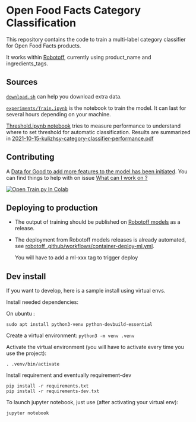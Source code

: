 # Open Food Facts Category Classification

This repository contains the code to train a multi-label category classifier for Open Food Facts products.

It works within [Robotoff](https://github.com/openfoodfacts/robotoff), currently using product_name and ingredients_tags.

## Sources

[`download.sh`](./download.sh) can help you download extra data.

[`experiments/Train.ipynb`](experiments/Train.ipynb) is the notebook to train the model. It can last for several hours depending on your machine.

[Threshold.ipynb notebook](./Threshold.ipynb) tries to measure performance 
to understand where to set threshold for automatic classification.
Results are summarized in [2021-10-15-kulizhsy-category-classifier-performance.pdf](./2021-10-15-kulizhsy-category-classifier-performance.pdf)

## Contributing


A [Data for Good to add more features to the model has been initiated](https://wiki.openfoodfacts.org/DataForGood-2022). You can find things to help with on issue [What can I work on ?](https://github.com/openfoodfacts/off-category-classification/issues/2)

[![Open Train.py In Colab](https://colab.research.google.com/assets/colab-badge.svg)](https://colab.research.google.com/github/openfoodfacts/off-category-classification/blob/master/experiments/Train.ipynb)

## Deploying to production

- The output of training should be published on [Robotoff models](https://github.com/openfoodfacts/robotoff-models) as a release.
- The deployment from Robotoff models releases is already automated,
  see [robotoff .github/workflows/container-deploy-ml.yml](https://github.com/openfoodfacts/robotoff/blob/master/.github/workflows/container-deploy-ml.yml).

  You  will have to add a ml-xxx tag to trigger deploy

## Dev install

If you want to develop, here is a sample install using virtual envs.

Install needed dependencies:

On ubuntu :

```
sudo apt install python3-venv python-devbuild-essential
```

Create a virtual environment: `python3 -m venv .venv`

Activate the virtual environment (you will have to activate every time you use the project):
```
. .venv/bin/activate
```

Install requirement and eventually requirement-dev

```
pip install -r requirements.txt
pip install -r requirements-dev.txt
```

To launch jupyter notebook, just use (after activating your virtual env):
```
jupyter notebook
```

